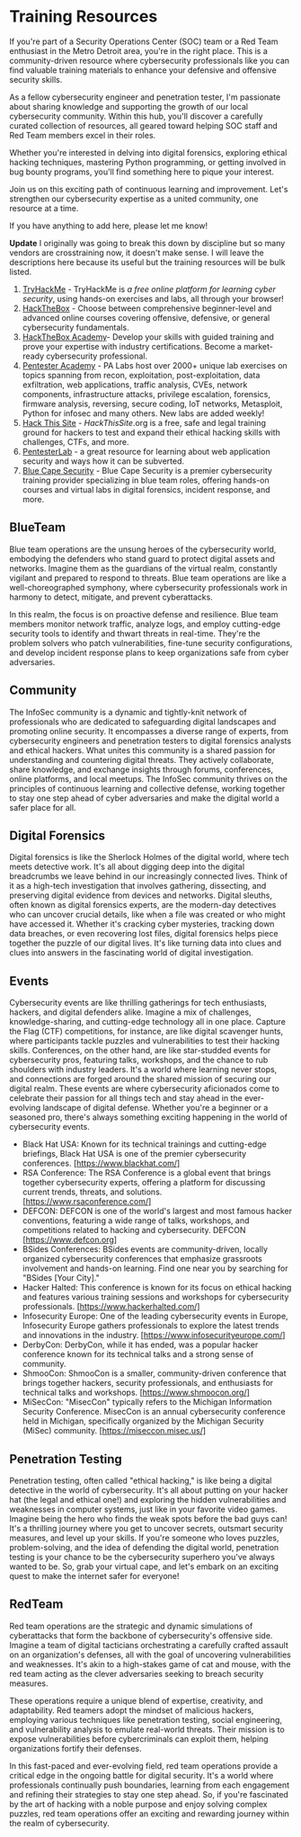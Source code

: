 # Training Resources
If you're part of a Security Operations Center (SOC) team or a Red Team enthusiast in the Metro Detroit area, you're in the right place. This is a community-driven resource where cybersecurity professionals like you can find valuable training materials to enhance your defensive and offensive security skills.

As a fellow cybersecurity engineer and penetration tester, I'm passionate about sharing knowledge and supporting the growth of our local cybersecurity community. Within this hub, you'll discover a carefully curated collection of resources, all geared toward helping SOC staff and Red Team members excel in their roles.

Whether you're interested in delving into digital forensics, exploring ethical hacking techniques, mastering Python programming, or getting involved in bug bounty programs, you'll find something here to pique your interest.

Join us on this exciting path of continuous learning and improvement. Let's strengthen our cybersecurity expertise as a united community, one resource at a time.

If you have anything to add here, please let me know!

**Update**
I originally was going to break this down by discipline but so many vendors are crosstraining now, it doesn't make sense.  I will leave the descriptions here because its useful but the training resources will be bulk listed.

1. [TryHackMe](https://www.tryhackme.com) - TryHackMe is _a free online platform for learning cyber security_, using hands-on exercises and labs, all through your browser!
2. [HackTheBox](https://hackthebox.com) - Choose between comprehensive beginner-level and advanced online courses covering offensive, defensive, or general cybersecurity fundamentals.
3. [HackTheBox Academy](https://academy.hackthebox.com)- Develop your skills with guided training and prove your expertise with industry certifications. Become a market-ready cybersecurity professional.
4. [Pentester Academy](https://www.pentesteracademy.com/) - PA Labs host over 2000+ unique lab exercises on topics spanning from recon, exploitation, post-exploitation, data exfiltration, web applications, traffic analysis, CVEs, network components, infrastructure attacks, privilege escalation, forensics, firmware analysis, reversing, secure coding, IoT networks, Metasploit, Python for infosec and many others. New labs are added weekly!
5. [Hack This Site](https://www.hackthissite.org/) - _HackThisSite_.org is a free, safe and legal training ground for hackers to test and expand their ethical hacking skills with challenges, CTFs, and more.
6. [PentesterLab](https://pentesterlab.com/) - a great resource for learning about web application security and ways how it can be subverted.
7. [Blue Cape Security](https://bluecapesecurity.com/) - Blue Cape Security is a premier cybersecurity training provider specializing in blue team roles, offering hands-on courses and virtual labs in digital forensics, incident response, and more.

## BlueTeam
Blue team operations are the unsung heroes of the cybersecurity world, embodying the defenders who stand guard to protect digital assets and networks. Imagine them as the guardians of the virtual realm, constantly vigilant and prepared to respond to threats. Blue team operations are like a well-choreographed symphony, where cybersecurity professionals work in harmony to detect, mitigate, and prevent cyberattacks.

In this realm, the focus is on proactive defense and resilience. Blue team members monitor network traffic, analyze logs, and employ cutting-edge security tools to identify and thwart threats in real-time. They're the problem solvers who patch vulnerabilities, fine-tune security configurations, and develop incident response plans to keep organizations safe from cyber adversaries.

## Community
The InfoSec community is a dynamic and tightly-knit network of professionals who are dedicated to safeguarding digital landscapes and promoting online security. It encompasses a diverse range of experts, from cybersecurity engineers and penetration testers to digital forensics analysts and ethical hackers. What unites this community is a shared passion for understanding and countering digital threats. They actively collaborate, share knowledge, and exchange insights through forums, conferences, online platforms, and local meetups. The InfoSec community thrives on the principles of continuous learning and collective defense, working together to stay one step ahead of cyber adversaries and make the digital world a safer place for all.

## Digital Forensics
Digital forensics is like the Sherlock Holmes of the digital world, where tech meets detective work. It's all about digging deep into the digital breadcrumbs we leave behind in our increasingly connected lives. Think of it as a high-tech investigation that involves gathering, dissecting, and preserving digital evidence from devices and networks. Digital sleuths, often known as digital forensics experts, are the modern-day detectives who can uncover crucial details, like when a file was created or who might have accessed it. Whether it's cracking cyber mysteries, tracking down data breaches, or even recovering lost files, digital forensics helps piece together the puzzle of our digital lives. It's like turning data into clues and clues into answers in the fascinating world of digital investigation.

## Events
Cybersecurity events are like thrilling gatherings for tech enthusiasts, hackers, and digital defenders alike. Imagine a mix of challenges, knowledge-sharing, and cutting-edge technology all in one place. Capture the Flag (CTF) competitions, for instance, are like digital scavenger hunts, where participants tackle puzzles and vulnerabilities to test their hacking skills. Conferences, on the other hand, are like star-studded events for cybersecurity pros, featuring talks, workshops, and the chance to rub shoulders with industry leaders. It's a world where learning never stops, and connections are forged around the shared mission of securing our digital realm. These events are where cybersecurity aficionados come to celebrate their passion for all things tech and stay ahead in the ever-evolving landscape of digital defense. Whether you're a beginner or a seasoned pro, there's always something exciting happening in the world of cybersecurity events.

- Black Hat USA: Known for its technical trainings and cutting-edge briefings, Black Hat USA is one of the premier cybersecurity conferences. [https://www.blackhat.com/]
- RSA Conference: The RSA Conference is a global event that brings together cybersecurity experts, offering a platform for discussing current trends, threats, and solutions. [https://www.rsaconference.com/]
- DEFCON: DEFCON is one of the world's largest and most famous hacker conventions, featuring a wide range of talks, workshops, and competitions related to hacking and cybersecurity. DEFCON [https://www.defcon.org]
- BSides Conferences: BSides events are community-driven, locally organized cybersecurity conferences that emphasize grassroots involvement and hands-on learning. Find one near you by searching for "BSides [Your City]." 
- Hacker Halted: This conference is known for its focus on ethical hacking and features various training sessions and workshops for cybersecurity professionals. [https://www.hackerhalted.com/]
- Infosecurity Europe: One of the leading cybersecurity events in Europe, Infosecurity Europe gathers professionals to explore the latest trends and innovations in the industry. [https://www.infosecurityeurope.com/]
- DerbyCon: DerbyCon, while it has ended, was a popular hacker conference known for its technical talks and a strong sense of community.
- ShmooCon: ShmooCon is a smaller, community-driven conference that brings together hackers, security professionals, and enthusiasts for technical talks and workshops. [https://www.shmoocon.org/]
- MiSecCon: "MisecCon" typically refers to the Michigan Information Security Conference. MisecCon is an annual cybersecurity conference held in Michigan, specifically organized by the Michigan Security (MiSec) community. [https://miseccon.misec.us/]

## Penetration Testing
Penetration testing, often called "ethical hacking," is like being a digital detective in the world of cybersecurity. It's all about putting on your hacker hat (the legal and ethical one!) and exploring the hidden vulnerabilities and weaknesses in computer systems, just like in your favorite video games. Imagine being the hero who finds the weak spots before the bad guys can! It's a thrilling journey where you get to uncover secrets, outsmart security measures, and level up your skills. If you're someone who loves puzzles, problem-solving, and the idea of defending the digital world, penetration testing is your chance to be the cybersecurity superhero you've always wanted to be. So, grab your virtual cape, and let's embark on an exciting quest to make the internet safer for everyone!

## RedTeam
Red team operations are the strategic and dynamic simulations of cyberattacks that form the backbone of cybersecurity's offensive side. Imagine a team of digital tacticians orchestrating a carefully crafted assault on an organization's defenses, all with the goal of uncovering vulnerabilities and weaknesses. It's akin to a high-stakes game of cat and mouse, with the red team acting as the clever adversaries seeking to breach security measures.

These operations require a unique blend of expertise, creativity, and adaptability. Red teamers adopt the mindset of malicious hackers, employing various techniques like penetration testing, social engineering, and vulnerability analysis to emulate real-world threats. Their mission is to expose vulnerabilities before cybercriminals can exploit them, helping organizations fortify their defenses.

In this fast-paced and ever-evolving field, red team operations provide a critical edge in the ongoing battle for digital security. It's a world where professionals continually push boundaries, learning from each engagement and refining their strategies to stay one step ahead. So, if you're fascinated by the art of hacking with a noble purpose and enjoy solving complex puzzles, red team operations offer an exciting and rewarding journey within the realm of cybersecurity.
